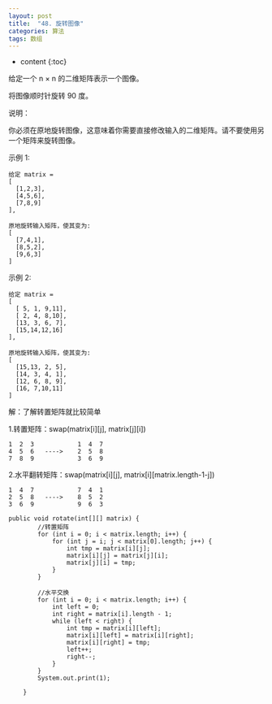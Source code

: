 ```yaml
---
layout: post
title:  "48. 旋转图像"
categories: 算法
tags: 数组
---
```


* content
{:toc}



给定一个 n × n 的二维矩阵表示一个图像。

将图像顺时针旋转 90 度。

说明：

你必须在原地旋转图像，这意味着你需要直接修改输入的二维矩阵。请不要使用另一个矩阵来旋转图像。

<!--more-->

示例 1:

```
给定 matrix = 
[
  [1,2,3],
  [4,5,6],
  [7,8,9]
],

原地旋转输入矩阵，使其变为:
[
  [7,4,1],
  [8,5,2],
  [9,6,3]
]
```

示例 2:

```
给定 matrix =
[
  [ 5, 1, 9,11],
  [ 2, 4, 8,10],
  [13, 3, 6, 7],
  [15,14,12,16]
], 

原地旋转输入矩阵，使其变为:
[
  [15,13, 2, 5],
  [14, 3, 4, 1],
  [12, 6, 8, 9],
  [16, 7,10,11]
]
```
解：了解转置矩阵就比较简单

1.转置矩阵：swap(matrix[i][j], matrix[j][i])

```
1  2  3            1  4  7
4  5  6   ---->    2  5  8
7  8  9            3  6  9
```

2.水平翻转矩阵：swap(matrix[i][j], matrix[i][matrix.length-1-j])


```
1  4  7            7  4  1
2  5  8   ---->    8  5  2
3  6  9            9  6  3
```

```
public void rotate(int[][] matrix) {
        //转置矩阵
        for (int i = 0; i < matrix.length; i++) {
            for (int j = i; j < matrix[0].length; j++) {
                int tmp = matrix[i][j];
                matrix[i][j] = matrix[j][i];
                matrix[j][i] = tmp;
            }
        }

        //水平交换
        for (int i = 0; i < matrix.length; i++) {
            int left = 0;
            int right = matrix[i].length - 1;
            while (left < right) {
                int tmp = matrix[i][left];
                matrix[i][left] = matrix[i][right];
                matrix[i][right] = tmp;
                left++;
                right--;
            }
        }
        System.out.print(1);

    }
```






